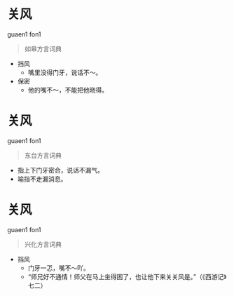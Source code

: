 # 关风
guaen1 fon1
> 如皋方言词典
- 挡风
  - 嘴里没得门牙，说话不～。
- 保密
  - 他的嘴不～，不能把他晓得。

# 关风
guaen1 fon1
> 东台方言词典
- 指上下门牙密合，说话不漏气。
- 喻指不走漏消息。

# 关风
guaen1 fon1
> 兴化方言词典
- 挡风
  - 门牙一忑，嘴不～吖。
  - “师兄好不通情！师父在马上坐得困了，也让他下来关关风是。”（《西游记》七二）
